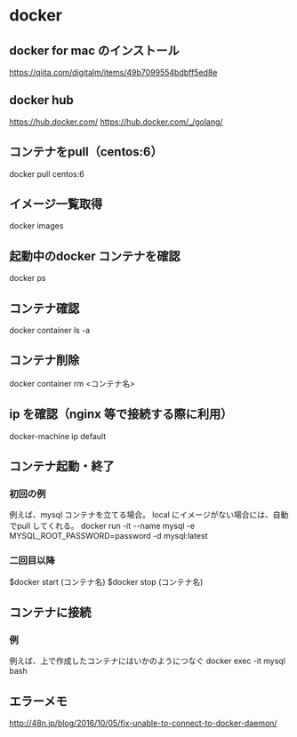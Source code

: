 # docker

## docker for mac のインストール
https://qiita.com/digitalm/items/49b7099554bdbff5ed8e

## docker hub
https://hub.docker.com/
https://hub.docker.com/_/golang/

## コンテナをpull（centos:6）
docker pull centos:6

## イメージ一覧取得
docker images

## 起動中のdocker コンテナを確認
docker ps

## コンテナ確認
docker container ls -a

## コンテナ削除
docker container rm <コンテナ名>

## ip を確認（nginx 等で接続する際に利用）
docker-machine ip default

## コンテナ起動・終了
### 初回の例
例えば、mysql コンテナを立てる場合。
local にイメージがない場合には、自動でpull してくれる。
docker run -it --name mysql -e MYSQL_ROOT_PASSWORD=password -d mysql:latest

### 二回目以降
$docker start (コンテナ名)
$docker stop (コンテナ名)

## コンテナに接続
### 例
例えば、上で作成したコンテナにはいかのようにつなぐ
docker exec -it mysql bash


## エラーメモ
http://48n.jp/blog/2016/10/05/fix-unable-to-connect-to-docker-daemon/